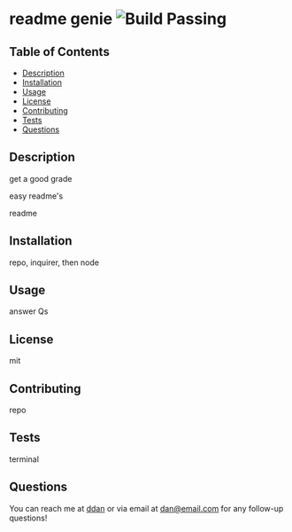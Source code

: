 # readme genie ![Build Passing](https://img.shields.io/badge/Build_Passing-green)

## Table of Contents
- [Description](#description)
- [Installation](#installation)
- [Usage](#usage)
- [License](#license)
- [Contributing](#contributing)
- [Tests](#tests)
- [Questions](#questions)

## Description
get a good grade

easy readme's

readme

## Installation
repo, inquirer, then node

## Usage
answer Qs

## License
mit

## Contributing
repo
    
## Tests
terminal
    
## Questions
You can reach me at [ddan](https://github.com/ddan) or via email at dan@email.com for any follow-up questions!